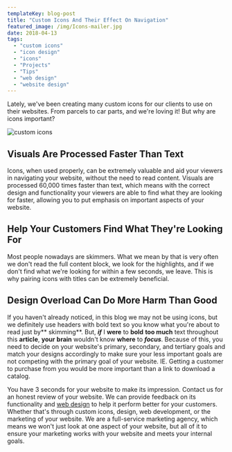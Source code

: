 ```yaml
---
templateKey: blog-post
title: "Custom Icons And Their Effect On Navigation"
featured_image: /img/Icons-mailer.jpg
date: 2018-04-13
tags:
  - "custom icons"
  - "icon design"
  - "icons"
  - "Projects"
  - "Tips"
  - "web design"
  - "website design"
---
```


Lately, we've been creating many custom icons for our clients to use on their websites. From parcels to car parts, and we're loving it! But why are icons important?

![custom icons](/img/Icons-mailer.jpg)

## **Visuals Are Processed Faster Than Text**

Icons, when used properly, can be extremely valuable and aid your viewers in navigating your website, without the need to read content. Visuals are processed 60,000 times faster than text, which means with the correct design and functionality your viewers are able to find what they are looking for faster, allowing you to put emphasis on important aspects of your website.

## **Help Your Customers Find What They're Looking For**

Most people nowadays are skimmers. What we mean by that is very often we don't read the full content block, we look for the highlights, and if we don't find what we're looking for within a few seconds, we leave. This is why pairing icons with titles can be extremely beneficial.

## **Design Overload Can Do More Harm Than Good**

If you haven't already noticed, in this blog we may not be using icons, but we definitely use headers with bold text so you know what you're about to read just by** skimming**. But, _**if**_ I **were** to **bold** **too much** text throughout this **article**, **your** **brain** wouldn't know **where** to _**focus**_. Because of this, you need to decide on your website's primary, secondary, and tertiary goals and match your designs accordingly to make sure your less important goals are not competing with the primary goal of your website. IE. Getting a customer to purchase from you would be more important than a link to download a catalog.

You have 3 seconds for your website to make its impression. Contact us for an honest review of your website. We can provide feedback on its functionality and [web design](https://graphicintuitions.com/services/website-development/) to help it perform better for your customers. Whether that's through custom icons, design, web development, or the marketing of your website. We are a full-service marketing agency, which means we won't just look at one aspect of your website, but all of it to ensure your marketing works with your website and meets your internal goals.